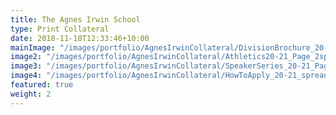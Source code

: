 ```yaml
---
title: The Agnes Irwin School
type: Print Collateral
date: 2018-11-18T12:33:46+10:00
mainImage: "/images/portfolio/AgnesIrwinCollateral/DivisionBrochure_20-21_Page_01.png"
image2: "/images/portfolio/AgnesIrwinCollateral/Athletics20-21_Page_2spread.jpg"
image3: "/images/portfolio/AgnesIrwinCollateral/SpeakerSeries_20-21_Page_1.jpg"
image4: "/images/portfolio/AgnesIrwinCollateral/HowToApply_20-21_spread.jpg"
featured: true
weight: 2
---
```

